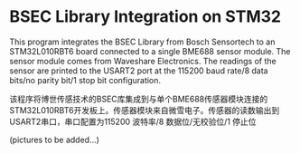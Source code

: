 # BSEC Library Integration on STM32 
 
This program integrates the BSEC Library from Bosch Sensortech to an STM32L010RBT6 board connected to a single BME688 sensor module. The sensor module comes from Waveshare Electronics. The readings of the sensor are printed to the USART2 port at the 115200 baud rate/8 data bits/no parity bit/1 stop bit configuration.

该程序将博世传感技术的BSEC库集成到与单个BME688传感器模块连接的STM32L010RBT6开发板上。传感器模块来自微雪电子。传感器的读数输出到USART2串口，串口配置为115200 波特率/8 数据位/无校验位/1 停止位 

(pictures to be added...)
